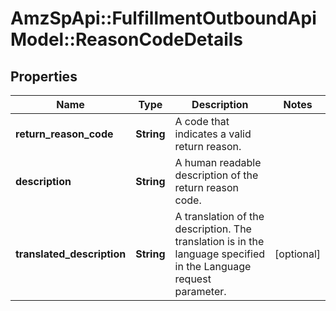 # AmzSpApi::FulfillmentOutboundApiModel::ReasonCodeDetails

## Properties
Name | Type | Description | Notes
------------ | ------------- | ------------- | -------------
**return_reason_code** | **String** | A code that indicates a valid return reason. | 
**description** | **String** | A human readable description of the return reason code. | 
**translated_description** | **String** | A translation of the description. The translation is in the language specified in the Language request parameter. | [optional] 

